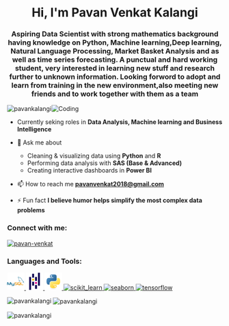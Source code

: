 
<h1 align="center">Hi, I'm Pavan Venkat Kalangi</h1>
<h3 align="center">Aspiring Data Scientist with strong mathematics background having knowledge on Python, Machine learning,Deep learning, Natural Language Processing, Market Basket Analysis and as well as time series forecasting. A punctual and hard working student, very interested in learning new stuff and research further to unknown information. Looking forword to adopt and learn from training in the new environment,also meeting new friends and to work together with them as a team</h3>
<img align="right" alt="Coding" width="400" src="https://camo.githubusercontent.com/35fea151d55537a0cc9db627c2c7348d8ca9d684598d9a4de83dc46e77e9a433/68747470733a2f2f3134393639353834372e76322e707265737361626c6563646e2e636f6d2f77702d636f6e74656e742f75706c6f6164732f323031392f30322f4469676974616c2d4d61726b6574696e672d57726974652d466f722d55732e676966">
<p align="left"> <img src="https://komarev.com/ghpvc/?username=pavankalangi&label=Profile%20views&color=0e75b6&style=flat" alt="pavankalangi" /> </p>

- Currently seking roles in **Data Analysis, Machine learning and Business Intelligence**

- 💬 Ask me about
  - Cleaning & visualizing data using **Python** and **R**
  - Performing data analysis with **SAS (Base & Advanced)**
  - Creating interactive dashboards in **Power BI**


- 📫 How to reach me **pavanvenkat2018@gmail.com**

- ⚡ Fun fact **I believe humor helps simplify the most complex data problems**

<h3 align="left">Connect with me:</h3>
<p align="left">
<a href="https://linkedin.com/in/pavan-venkat" target="blank"><img align="center" src="https://raw.githubusercontent.com/rahuldkjain/github-profile-readme-generator/master/src/images/icons/Social/linked-in-alt.svg" alt="pavan-venkat" height="30" width="40" /></a>
</p>

<h3 align="left">Languages and Tools:</h3>
<p align="left"> <a href="https://www.mysql.com/" target="_blank" rel="noreferrer"> <img src="https://raw.githubusercontent.com/devicons/devicon/master/icons/mysql/mysql-original-wordmark.svg" alt="mysql" width="40" height="40"/> </a> <a href="https://pandas.pydata.org/" target="_blank" rel="noreferrer"> <img src="https://raw.githubusercontent.com/devicons/devicon/2ae2a900d2f041da66e950e4d48052658d850630/icons/pandas/pandas-original.svg" alt="pandas" width="40" height="40"/> </a> <a href="https://www.python.org" target="_blank" rel="noreferrer"> <img src="https://raw.githubusercontent.com/devicons/devicon/master/icons/python/python-original.svg" alt="python" width="40" height="40"/> </a> <a href="https://scikit-learn.org/" target="_blank" rel="noreferrer"> <img src="https://upload.wikimedia.org/wikipedia/commons/0/05/Scikit_learn_logo_small.svg" alt="scikit_learn" width="40" height="40"/> </a> <a href="https://seaborn.pydata.org/" target="_blank" rel="noreferrer"> <img src="https://seaborn.pydata.org/_images/logo-mark-lightbg.svg" alt="seaborn" width="40" height="40"/> </a> <a href="https://www.tensorflow.org" target="_blank" rel="noreferrer"> <img src="https://www.vectorlogo.zone/logos/tensorflow/tensorflow-icon.svg" alt="tensorflow" width="40" height="40"/> </a> </p>

<p><img align="left" src="https://github-readme-stats.vercel.app/api/top-langs?username=pavankalangi&show_icons=true&locale=en&layout=compact" alt="pavankalangi" /></p>

<p>&nbsp;<img align="center" src="https://github-readme-stats.vercel.app/api?username=pavankalangi&show_icons=true&locale=en" alt="pavankalangi" /></p>

<p><img align="center" src="https://github-readme-streak-stats.herokuapp.com/?user=pavankalangi&" alt="pavankalangi" /></p>

